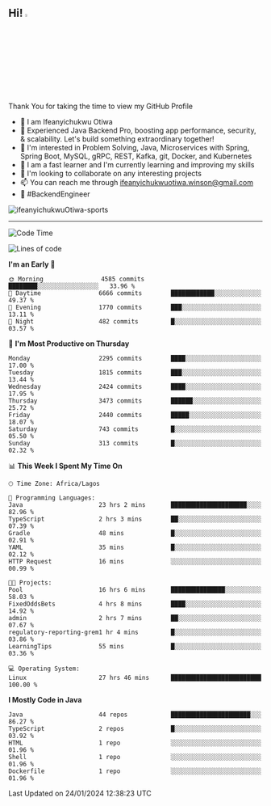 <!-- BLOG-POST-LIST:START --><!-- BLOG-POST-LIST:END -->

## Hi! <img src="https://media.giphy.com/media/hvRJCLFzcasrR4ia7z/giphy.gif" width="4%"> 

Thank You for taking the time to view my GitHub Profile

- 👋 I am Ifeanyichukwu Otiwa
- 🚀 Experienced Java Backend Pro, boosting app performance, security, & scalability. Let's build something extraordinary together!
- 👀 I'm interested in Problem Solving, Java, Microservices with Spring, Spring Boot, MySQL, gRPC, REST, Kafka, git, Docker, and Kubernetes
- 🌱 I am a fast learner and I'm currently learning and improving my skills
- 💞️ I'm looking to collaborate on any interesting projects
- 📫 You can reach me through ifeanyichukwuotiwa.winson@gmail.com
- 🚀 #BackendEngineer

<p align="left" marginTop="10px"> <img src="https://komarev.com/ghpvc/?username=ifeanyichukwuOtiwa-sports&label=Profile%20views&color=0e75b6&style=for-the-badge" alt="ifeanyichukwuOtiwa-sports" /> </p>

***

<!--START_SECTION:waka-->
![Code Time](http://img.shields.io/badge/Code%20Time-2%2C154%20hrs%2011%20mins-blue)

![Lines of code](https://img.shields.io/badge/From%20Hello%20World%20I%27ve%20Written-4.6%20million%20lines%20of%20code-blue)

**I'm an Early 🐤** 

```text
🌞 Morning                4585 commits        ████████░░░░░░░░░░░░░░░░░   33.96 % 
🌆 Daytime                6666 commits        ████████████░░░░░░░░░░░░░   49.37 % 
🌃 Evening                1770 commits        ███░░░░░░░░░░░░░░░░░░░░░░   13.11 % 
🌙 Night                  482 commits         █░░░░░░░░░░░░░░░░░░░░░░░░   03.57 % 
```
📅 **I'm Most Productive on Thursday** 

```text
Monday                   2295 commits        ████░░░░░░░░░░░░░░░░░░░░░   17.00 % 
Tuesday                  1815 commits        ███░░░░░░░░░░░░░░░░░░░░░░   13.44 % 
Wednesday                2424 commits        ████░░░░░░░░░░░░░░░░░░░░░   17.95 % 
Thursday                 3473 commits        ██████░░░░░░░░░░░░░░░░░░░   25.72 % 
Friday                   2440 commits        █████░░░░░░░░░░░░░░░░░░░░   18.07 % 
Saturday                 743 commits         █░░░░░░░░░░░░░░░░░░░░░░░░   05.50 % 
Sunday                   313 commits         █░░░░░░░░░░░░░░░░░░░░░░░░   02.32 % 
```


📊 **This Week I Spent My Time On** 

```text
🕑︎ Time Zone: Africa/Lagos

💬 Programming Languages: 
Java                     23 hrs 2 mins       █████████████████████░░░░   82.96 % 
TypeScript               2 hrs 3 mins        ██░░░░░░░░░░░░░░░░░░░░░░░   07.39 % 
Gradle                   48 mins             █░░░░░░░░░░░░░░░░░░░░░░░░   02.91 % 
YAML                     35 mins             █░░░░░░░░░░░░░░░░░░░░░░░░   02.12 % 
HTTP Request             16 mins             ░░░░░░░░░░░░░░░░░░░░░░░░░   00.99 % 

🐱‍💻 Projects: 
Pool                     16 hrs 6 mins       ███████████████░░░░░░░░░░   58.03 % 
FixedOddsBets            4 hrs 8 mins        ████░░░░░░░░░░░░░░░░░░░░░   14.92 % 
admin                    2 hrs 7 mins        ██░░░░░░░░░░░░░░░░░░░░░░░   07.67 % 
regulatory-reporting-grem1 hr 4 mins         █░░░░░░░░░░░░░░░░░░░░░░░░   03.86 % 
LearningTips             55 mins             █░░░░░░░░░░░░░░░░░░░░░░░░   03.36 % 

💻 Operating System: 
Linux                    27 hrs 46 mins      █████████████████████████   100.00 % 
```

**I Mostly Code in Java** 

```text
Java                     44 repos            ██████████████████████░░░   86.27 % 
TypeScript               2 repos             █░░░░░░░░░░░░░░░░░░░░░░░░   03.92 % 
HTML                     1 repo              ░░░░░░░░░░░░░░░░░░░░░░░░░   01.96 % 
Shell                    1 repo              ░░░░░░░░░░░░░░░░░░░░░░░░░   01.96 % 
Dockerfile               1 repo              ░░░░░░░░░░░░░░░░░░░░░░░░░   01.96 % 
```




 Last Updated on 24/01/2024 12:38:23 UTC
<!--END_SECTION:waka-->

<!--
<p align="center">
![trophy](https://github-profile-trophy.vercel.app/?username=ifeanyichukwuOtiwa-sports&theme=onedark) (https://github.com/ryo-ma/github-profile-trophy)
</p>
-->

<!---
ifeanyi-otiwa/ifeanyi-otiwa is a ✨ special ✨ repository because its `README.md` (this file) appears on your GitHub profile.
You can click the Preview link to take a look at your changes.
--->
